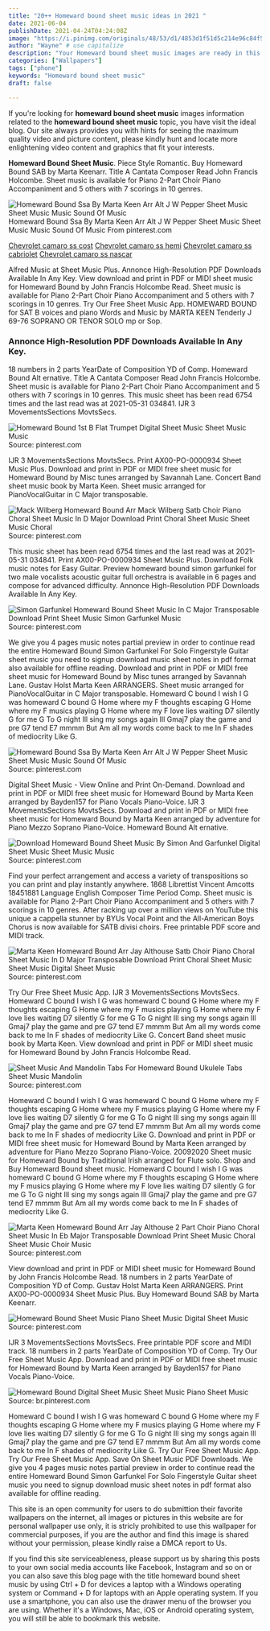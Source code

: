 ```yaml
---
title: "20++ Homeward bound sheet music ideas in 2021 "
date: 2021-06-04
publishDate: 2021-04-24T04:24:08Z
image: "https://i.pinimg.com/originals/48/53/d1/4853d1f51d5c214e96c84f51e9f8f437.png"
author: "Wayne" # use capitalize
description: "Your Homeward bound sheet music images are ready in this website. Homeward bound sheet music are a topic that is being searched for and liked by netizens now. You can Find and Download the Homeward bound sheet music files here. Get all free photos."
categories: ["Wallpapers"]
tags: ["phone"]
keywords: "Homeward bound sheet music"
draft: false

---
```


If you're looking for **homeward bound sheet music** images information related to the **homeward bound sheet music** topic, you have visit the ideal  blog.  Our site always  provides you with  hints  for seeing  the maximum  quality video and picture  content, please kindly hunt and locate more enlightening video content and graphics  that fit your interests.

**Homeward Bound Sheet Music**. Piece Style Romantic. Buy Homeward Bound SAB by Marta Keenarr. Title A Cantata Composer Read John Francis Holcombe. Sheet music is available for Piano 2-Part Choir Piano Accompaniment and 5 others with 7 scorings in 10 genres.

![Homeward Bound Ssa By Marta Keen Arr Alt J W Pepper Sheet Music Sheet Music Music Sound Of Music](https://i.pinimg.com/originals/5c/69/73/5c697396f08819ff7e03a1351d940e28.png "Homeward Bound Ssa By Marta Keen Arr Alt J W Pepper Sheet Music Sheet Music Music Sound Of Music")
Homeward Bound Ssa By Marta Keen Arr Alt J W Pepper Sheet Music Sheet Music Music Sound Of Music From pinterest.com

[Chevrolet camaro ss cost](/chevrolet-camaro-ss-cost/)
[Chevrolet camaro ss hemi](/chevrolet-camaro-ss-hemi/)
[Chevrolet camaro ss cabriolet](/chevrolet-camaro-ss-cabriolet/)
[Chevrolet camaro ss nascar](/chevrolet-camaro-ss-nascar/)

Alfred Music at Sheet Music Plus. Annonce High-Resolution PDF Downloads Available In Any Key. View download and print in PDF or MIDI sheet music for Homeward Bound by John Francis Holcombe Read. Sheet music is available for Piano 2-Part Choir Piano Accompaniment and 5 others with 7 scorings in 10 genres. Try Our Free Sheet Music App. HOMEWARD BOUND for SAT B voices and piano Words and Music by MARTA KEEN Tenderly J 69-76 SOPRANO OR TENOR SOLO mp or Sop.

### Annonce High-Resolution PDF Downloads Available In Any Key.

18 numbers in 2 parts YearDate of Composition YD of Comp. Homeward Bound Alt ernative. Title A Cantata Composer Read John Francis Holcombe. Sheet music is available for Piano 2-Part Choir Piano Accompaniment and 5 others with 7 scorings in 10 genres. This music sheet has been read 6754 times and the last read was at 2021-05-31 034841. IJR 3 MovementsSections MovtsSecs.


![Homeward Bound 1st B Flat Trumpet Digital Sheet Music Sheet Music Music](https://i.pinimg.com/originals/82/55/25/8255252427effa2e93a2abd07d404617.jpg "Homeward Bound 1st B Flat Trumpet Digital Sheet Music Sheet Music Music")
Source: pinterest.com

IJR 3 MovementsSections MovtsSecs. Print AX00-PO-0000934 Sheet Music Plus. Download and print in PDF or MIDI free sheet music for Homeward Bound by Misc tunes arranged by Savannah Lane. Concert Band sheet music book by Marta Keen. Sheet music arranged for PianoVocalGuitar in C Major transposable.

![Mack Wilberg Homeward Bound Arr Mack Wilberg Satb Choir Piano Choral Sheet Music In D Major Download Print Choral Sheet Music Sheet Music Choral](https://i.pinimg.com/originals/eb/c3/5c/ebc35c90000ee30ed0e45a9726ac730c.gif "Mack Wilberg Homeward Bound Arr Mack Wilberg Satb Choir Piano Choral Sheet Music In D Major Download Print Choral Sheet Music Sheet Music Choral")
Source: pinterest.com

This music sheet has been read 6754 times and the last read was at 2021-05-31 034841. Print AX00-PO-0000934 Sheet Music Plus. Download Folk music notes for Easy Guitar. Preview homeward bound simon garfunkel for two male vocalists acoustic guitar full orchestra is available in 6 pages and compose for advanced difficulty. Annonce High-Resolution PDF Downloads Available In Any Key.

![Simon Garfunkel Homeward Bound Sheet Music In C Major Transposable Download Print Sheet Music Simon Garfunkel Music](https://i.pinimg.com/originals/e7/97/9e/e7979e4e0c2b1de0e8c58c3de09fba63.gif "Simon Garfunkel Homeward Bound Sheet Music In C Major Transposable Download Print Sheet Music Simon Garfunkel Music")
Source: pinterest.com

We give you 4 pages music notes partial preview in order to continue read the entire Homeward Bound Simon Garfunkel For Solo Fingerstyle Guitar sheet music you need to signup download music sheet notes in pdf format also available for offline reading. Download and print in PDF or MIDI free sheet music for Homeward Bound by Misc tunes arranged by Savannah Lane. Gustav Holst Marta Keen ARRANGERS. Sheet music arranged for PianoVocalGuitar in C Major transposable. Homeward C bound I wish I G was homeward C bound G Home where my F thoughts escaping G Home where my F musics playing G Home where my F love lies waiting D7 silently G for me G To G night Ill sing my songs again Ill Gmaj7 play the game and pre G7 tend E7 mmmm But Am all my words come back to me In F shades of mediocrity Like G.

![Homeward Bound Ssa By Marta Keen Arr Alt J W Pepper Sheet Music Sheet Music Music Sound Of Music](https://i.pinimg.com/originals/5c/69/73/5c697396f08819ff7e03a1351d940e28.png "Homeward Bound Ssa By Marta Keen Arr Alt J W Pepper Sheet Music Sheet Music Music Sound Of Music")
Source: pinterest.com

Digital Sheet Music - View Online and Print On-Demand. Download and print in PDF or MIDI free sheet music for Homeward Bound by Marta Keen arranged by Bayden157 for Piano Vocals Piano-Voice. IJR 3 MovementsSections MovtsSecs. Download and print in PDF or MIDI free sheet music for Homeward Bound by Marta Keen arranged by adventure for Piano Mezzo Soprano Piano-Voice. Homeward Bound Alt ernative.

![Download Homeward Bound Sheet Music By Simon And Garfunkel Digital Sheet Music Sheet Music Music](https://i.pinimg.com/originals/46/22/62/462262093ce1edd849542ee2bacb0311.png "Download Homeward Bound Sheet Music By Simon And Garfunkel Digital Sheet Music Sheet Music Music")
Source: pinterest.com

Find your perfect arrangement and access a variety of transpositions so you can print and play instantly anywhere. 1868 Librettist Vincent Amcotts 18451881 Language English Composer Time Period Comp. Sheet music is available for Piano 2-Part Choir Piano Accompaniment and 5 others with 7 scorings in 10 genres. After racking up over a million views on YouTube this unique a cappella stunner by BYUs Vocal Point and the All-American Boys Chorus is now available for SATB divisi choirs. Free printable PDF score and MIDI track.

![Marta Keen Homeward Bound Arr Jay Althouse Satb Choir Piano Choral Sheet Music In D Major Transposable Download Print Choral Sheet Music Sheet Music Digital Sheet Music](https://i.pinimg.com/originals/21/72/f8/2172f8ced9f7e3835cd399e93e9d2213.gif "Marta Keen Homeward Bound Arr Jay Althouse Satb Choir Piano Choral Sheet Music In D Major Transposable Download Print Choral Sheet Music Sheet Music Digital Sheet Music")
Source: pinterest.com

Try Our Free Sheet Music App. IJR 3 MovementsSections MovtsSecs. Homeward C bound I wish I G was homeward C bound G Home where my F thoughts escaping G Home where my F musics playing G Home where my F love lies waiting D7 silently G for me G To G night Ill sing my songs again Ill Gmaj7 play the game and pre G7 tend E7 mmmm But Am all my words come back to me In F shades of mediocrity Like G. Concert Band sheet music book by Marta Keen. View download and print in PDF or MIDI sheet music for Homeward Bound by John Francis Holcombe Read.

![Sheet Music And Mandolin Tabs For Homeward Bound Ukulele Tabs Sheet Music Mandolin](https://i.pinimg.com/originals/ba/d5/c0/bad5c05cb9e5d36941142b6dc67a3454.png "Sheet Music And Mandolin Tabs For Homeward Bound Ukulele Tabs Sheet Music Mandolin")
Source: pinterest.com

Homeward C bound I wish I G was homeward C bound G Home where my F thoughts escaping G Home where my F musics playing G Home where my F love lies waiting D7 silently G for me G To G night Ill sing my songs again Ill Gmaj7 play the game and pre G7 tend E7 mmmm But Am all my words come back to me In F shades of mediocrity Like G. Download and print in PDF or MIDI free sheet music for Homeward Bound by Marta Keen arranged by adventure for Piano Mezzo Soprano Piano-Voice. 20092020 Sheet music for Homeward Bound by Traditional Irish arranged for Flute solo. Shop and Buy Homeward Bound sheet music. Homeward C bound I wish I G was homeward C bound G Home where my F thoughts escaping G Home where my F musics playing G Home where my F love lies waiting D7 silently G for me G To G night Ill sing my songs again Ill Gmaj7 play the game and pre G7 tend E7 mmmm But Am all my words come back to me In F shades of mediocrity Like G.

![Marta Keen Homeward Bound Arr Jay Althouse 2 Part Choir Piano Choral Sheet Music In Eb Major Transposable Download Print Sheet Music Choral Sheet Music Choir Music](https://i.pinimg.com/originals/79/2b/60/792b609d9c1a21ac5fb57e0228f6d876.gif "Marta Keen Homeward Bound Arr Jay Althouse 2 Part Choir Piano Choral Sheet Music In Eb Major Transposable Download Print Sheet Music Choral Sheet Music Choir Music")
Source: pinterest.com

View download and print in PDF or MIDI sheet music for Homeward Bound by John Francis Holcombe Read. 18 numbers in 2 parts YearDate of Composition YD of Comp. Gustav Holst Marta Keen ARRANGERS. Print AX00-PO-0000934 Sheet Music Plus. Buy Homeward Bound SAB by Marta Keenarr.

![Homeward Bound Sheet Music Piano Sheet Music Digital Sheet Music](https://i.pinimg.com/originals/75/aa/88/75aa88c5edfa31818f7eeb6931661884.png "Homeward Bound Sheet Music Piano Sheet Music Digital Sheet Music")
Source: pinterest.com

IJR 3 MovementsSections MovtsSecs. Free printable PDF score and MIDI track. 18 numbers in 2 parts YearDate of Composition YD of Comp. Try Our Free Sheet Music App. Download and print in PDF or MIDI free sheet music for Homeward Bound by Marta Keen arranged by Bayden157 for Piano Vocals Piano-Voice.

![Homeward Bound Digital Sheet Music Sheet Music Piano Sheet Music](https://i.pinimg.com/originals/48/53/d1/4853d1f51d5c214e96c84f51e9f8f437.png "Homeward Bound Digital Sheet Music Sheet Music Piano Sheet Music")
Source: br.pinterest.com

Homeward C bound I wish I G was homeward C bound G Home where my F thoughts escaping G Home where my F musics playing G Home where my F love lies waiting D7 silently G for me G To G night Ill sing my songs again Ill Gmaj7 play the game and pre G7 tend E7 mmmm But Am all my words come back to me In F shades of mediocrity Like G. Try Our Free Sheet Music App. Try Our Free Sheet Music App. Save On Sheet Music PDF Downloads. We give you 4 pages music notes partial preview in order to continue read the entire Homeward Bound Simon Garfunkel For Solo Fingerstyle Guitar sheet music you need to signup download music sheet notes in pdf format also available for offline reading.

This site is an open community for users to do submittion their favorite wallpapers on the internet, all images or pictures in this website are for personal wallpaper use only, it is stricly prohibited to use this wallpaper for commercial purposes, if you are the author and find this image is shared without your permission, please kindly raise a DMCA report to Us.

If you find this site serviceableness, please support us by sharing this posts to your own social media accounts like Facebook, Instagram and so on or you can also save this blog page with the title homeward bound sheet music by using Ctrl + D for devices a laptop with a Windows operating system or Command + D for laptops with an Apple operating system. If you use a smartphone, you can also use the drawer menu of the browser you are using. Whether it's a Windows, Mac, iOS or Android operating system, you will still be able to bookmark this website.
